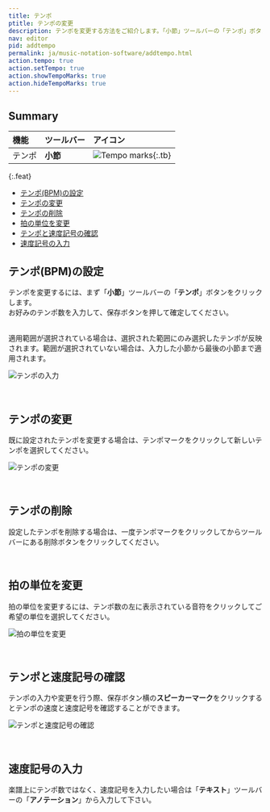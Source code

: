 ```yaml
---
title: テンポ
ptitle: テンポの変更
description: テンポを変更する方法をご紹介します。「小節」ツールバーの「テンポ」ボタンから設定することができます。
nav: editor
pid: addtempo
permalink: ja/music-notation-software/addtempo.html
action.tempo: true
action.setTempo: true
action.showTempoMarks: true
action.hideTempoMarks: true
---
```


## Summary

| 機能 | ツールバー | アイコン |
|:--------|:--------|:-----|
| テンポ | **小節** | ![Tempo marks](https://prod.flat-cdn.com/img/icons/editorActions/tempo.svg){:.tb} |
{:.feat}

* [テンポ(BPM)の設定](#how-to-add-a-new-tempo-mark-bpm)
* [テンポの変更](#how-to-change-an-existing-tempo-mark)
* [テンポの削除](#how-to-remove-a-tempo-mark)
* [拍の単位を変更](#how-to-change-to-beat-unit)
* [テンポと速度記号の確認](#how-to-get-an-audio-preview-of-the-tempo-or-see-the-textual-equivalences-of-the-numeric-values)
* [速度記号の入力](#how-to-add-a-textual-tempo-mark)

## テンポ(BPM)の設定

テンポを変更するには、まず「**小節**」ツールバーの「**テンポ**」ボタンをクリックします。
<br>お好みのテンポ数を入力して、保存ボタンを押して確定してください。

<br>適用範囲が選択されている場合は、選択された範囲にのみ選択したテンポが反映されます。範囲が選択されていない場合は、入力した小節から最後の小節まで適用されます。

![テンポの入力](/help/assets/img/editor-ja/tempo.png)

<br>

## テンポの変更

既に設定されたテンポを変更する場合は、テンポマークをクリックして新しいテンポを選択してください。

![テンポの変更](/help/assets/img/editor-ja/tempo-change.png)

<br>

## テンポの削除

設定したテンポを削除する場合は、一度テンポマークをクリックしてからツールバーにある削除ボタンをクリックしてください。

<br>

## 拍の単位を変更

拍の単位を変更するには、テンポ数の左に表示されている音符をクリックしてご希望の単位を選択してください。

![拍の単位を変更](/help/assets/img/editor-ja/tempo-beat-unit.gif)

<br>

## テンポと速度記号の確認

テンポの入力や変更を行う際、保存ボタン横の**スピーカーマーク**をクリックするとテンポの速度と速度記号を確認することができます。

![テンポと速度記号の確認](/help/assets/img/editor-ja/tempo-advanced.gif)

<br>

## 速度記号の入力

楽譜上にテンポ数ではなく、速度記号を入力したい場合は「**テキスト**」ツールバーの「**アノテーション**」から入力して下さい。